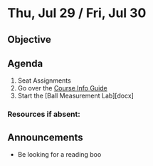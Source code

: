 Thu, Jul 29 / Fri, Jul 30
==================  

Objective
------------



Agenda  
---------  

 1. Seat Assignments
 2. Go over the [Course Info Guide][CIG]
 3. Start the [Ball Measurement Lab][docx]

### Resources if absent:

  
Announcements
-------------  
- Be looking for a reading boo

[CIG]: 
[docx]:
<!--stackedit_data:
eyJoaXN0b3J5IjpbLTEyNjU3NDM3NTMsNDM1MjYyNTAyLDI2Nj
QwODgyMiwxNzk1MDk0ODg3LC0xODE4NjYyMjcxLC0xMDY1MzMz
NTIwLC03MjAyMDEwNDQsODg0NzMyNDAsMzUyMzAyMDk0LDQzNT
UyMTE0NiwxNDMzMDY3MDY5LC0xNDUxNDE2MjEwLC02MjczODg5
ODEsLTE1MDk5MjgxNTYsNjEwOTk0ODcsMTU0ODQ0Njg0NywxOT
Y5MjU4MTAsLTEzMTQ3NzY3MDEsMTE5Mjc1MDE5NCw4MzM0OTU1
NV19
-->
